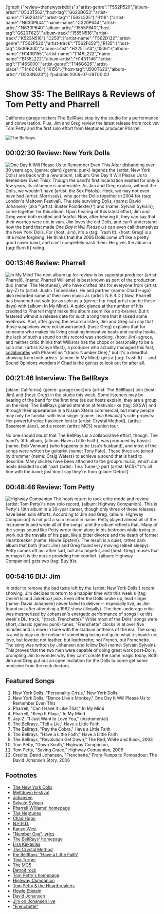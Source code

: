 ?graph {"review~thenewyorkdolls":{"artist-genre":"T562P520","album-artist":"O533T562","host-tag":"G620B653","artist-name":"T562S415","artist-tag":"T562L535"},"R116":{"artist-name":"N630P644","name-name":"C320P644","artist-artist":"N630P640","album-artist":"I555P640","host-tag":"G620T623","album-track":"I555N516","artist-track":"K523N516"},"D250":{"artist-name":"T562D132","artist-genre":"T562P520","artist-track":"T562F652"},"R135":{"host-tag":"J500B300","album-artist":"H225T513"},"I536":{"album-name":"H143B155","artist-name":"T146L222","name-name":"B155L222","album-artist":"H143T146","artist-tag":"T146S000","artist-genre":"T146G626","artist-place":"T146C416"},"R156":{"host-tag":"J500T623","album-artist":"O533N623"}}
?pubdate 2006-07-29T00:00

# Show 35: The BellRays & Reviews of Tom Petty and Pharrell
California garage rockers The BellRays stop by the studio for a performance and conversation. Plus, Jim and Greg review the latest release from rock vet Tom Petty and the first solo effort from Neptunes producer Pharrell.

![The Bellrays](http://static.soundopinions.org/images/2006/bellrays.jpg)

## 00:02:30 Review: New York Dolls
![One Day It Will Please Us to Remember Even This](http://is2.mzstatic.com/image/thumb/Music/v4/cd/01/13/cd011349-2ac8-4139-34d2-c29e4f0d349f/source/600x600bb.jpg "81689/214472611")
After disbanding over 30 years ago, {genre: glam} {genre: punk} legends the {artist: New York Dolls} are back with a new album, {album: One Day It Will Please Us to Remember Even This}. Though the band's first incarnation existed for only a few years, its influence is undeniable. As Jim and Greg explain, without the Dolls, we wouldn't have {artist: the Sex Pistols}. Heck, we may not even have had {artist: Morrissey}, who got the Dolls together in 2004 for {tag: London's Meltown Festival}. The sole surviving Dolls, {name: David Johansen} (aka "{artist: Buster Poindexter}") and {name: Sylvain Sylvain}, came together for this album. Upon hearing of this latest effort, Jim and Greg were both excited and fearful. Now, after hearing it, they can say that their worries were not in vain. Jim loves the old Dolls, and can't understand how the band that made *One Day It Will Please Us* can even call themselves the New York Dolls. For {host: Jim}, it's a {tag: Trash It}. {host: Greg} is a little more forgiving. He thinks that the 2006 Dolls come off like a pretty good cover band, and can't completely bash them. He gives the album a {tag: Burn It} rating.

## 00:13:46 Review: Pharrell
![In My Mind](http://is4.mzstatic.com/image/thumb/Music/v4/e0/55/bf/e055bf9b-2fc8-78dd-f7ec-09aca9ea0d5b/source/600x600bb.jpg "1361068/471064540")
The next album up for review is by superstar producer {artist: Pharrell}. {name: Pharrell Williams} is best known as part of the production duo {name: The Neptunes}, who have crafted hits for everyone from {artist: Jay-Z} to {artist: Justin Timberlake}. He and partner {name: Chad Hugo} also recorded some of their own music as {artist: N.E.R.D.} Now, Pharrell has branched out solo (or as solo as a {genre: hip-hop} artist can be these days) with {album: In My Mind}. A quick glance at the number of hits credited to Pharrell might make this album seem like a no-brainer. But it festered without a release date for such a long time that it raised some eyebrows. And, after giving the record a listen, Jim and Greg can say that those suspicions were not unwarranted. {host: Greg} explains that for someone who makes his living creating innovative beats and catchy hooks, the lack of such a sound on this record was shocking. {host: Jim} agrees, and neither critic thinks that Williams has the chops or personality to be a solo star. {artist: Kanye West}, a producer who actually managed this feat, [collaborates](http://rapgenius.com/Pharrell-williams-number-one-lyrics) with Pharrell on "{track: Number One}," but it's a dreadful showing from both artists. {album: In My Mind} gets a {tag: Trash It} -- and Sound Opinions wonders if Chad is the genius to look out for after all. 

## 00:21:46 Interview: The BellRays
{place: California} {genre: garage rock}ers {artist: The BellRays} join {host: Jim} and {host: Greg} in the studio this week. Some listeners may be hearing of the band for the first time (as our hosts explain, they are a group on the rise). The BellRays gained attention at festivals like {tag: SXSW} and through their appearance in a Nissan Xterra commercial, but many people may only be familiar with lead singer {name: Lisa Kekaula}'s side projects: Her powerful voice has been lent to {artist: Crystal Method}, {artist: Basement Jaxx}, and a recent {artist: MC5} reunion tour.

No one should doubt that The BellRays is a collaborative effort, though. The band's fifth album, {album: Have a Little Faith}, was produced by bassist {name: Bob Vennum} (who happens to be Lisa's husband), and most of the songs were written by guitarist {name: Tony Fate}. These three are joined by drummer {name: Craig Waters} to achieve a sound that is hard to describe. Many clichés have been attached to the group's music, which our hosts decided to call "part {artist: Tina Turner,} part {artist: MC5}." It's all fine with the band; just don't say they're from {place: Detroit}. 

## 00:48:46 Review: Tom Petty
![Highway Companion](http://is4.mzstatic.com/image/thumb/Music/v4/c6/9f/39/c69f3901-6e13-4307-4859-f99a121cfe63/source/600x600bb.jpg "5072272/891205919")
The hosts return to rock critic mode and review {artist: Tom Petty}'s new solo record, {album: Highway Companion}. This is Petty's 18th album in a 30-year career, though only three of these releases have been solo efforts. According to Jim and Greg, {album: Highway Companion} is not just a solo record in name. Petty played almost all of the instruments and wrote all of the songs, and the album reflects that. Many of the songs sound like Petty wrote them alone in his bedroom while trying to work out the travails of his past, like a bitter divorce and the death of former Heartbreaker {name: Howie Epstein}. The result is a quiet, rather dark album that both {host: Jim} and Greg found very moving (albeit sleepy). Petty comes off as rather sad, but also hopeful, and {host: Greg} muses that perhaps it is the music providing him comfort. {album: Highway Companion} gets two {tag: Buy It}s.

## 00:54:16 DIJ: Jim
In order to remove the bad taste left by the {artist: New York Dolls'} recent showing, Jim decides to return to a happier time with this week's {tag: Desert Island Jukebox} pick. Even after the Dolls broke up, lead singer {name: David Johansen} never failed to deliver -- especially live, as Jim found out after attending a 1982 show (illegally). The then-underage critic was mesmerized by Johansen's energetic performance of songs like this week's DIJ track, "{track: Frenchette}." While most of the Dolls' songs were short, classic {genre: punk} tunes, "Frenchette" clocks in at over five minutes and is more in tune with the stadium anthems of the era. The song is a witty play on the notion of something being not quite what it should: not love, but lovette; not leather, but leatherette; not French, but Frenchette. The song was written by Johansen and fellow Doll {name: Sylvain Sylvain}. This proves that the two men were capable of doing great work post-Dolls, prompting Jim to wonder why they can't create the same magic today. Both Jim and Greg put out an open invitation for the Dolls to come get some medicine from the rock doctors.

## Featured Songs
1. New York Dolls, "Personality Crisis," New York Dolls,
2. New York Dolls, "Dance Like a Monkey," One Day It Will Please Us to Remember Even This
3. Pharrell, "Can I Have It Like That," In My Mind
4. Pharrell, "Keep It Playa," In My Mind
5. Jay-Z, "I Just Want to Love You," (instrumental)
6. The Bellrays, "Tell a Lie," Have a Little Faith
7. The Bellrays, "Pay the Cobra," Have a Little Faith
8. The Bellrays, "Have a Little Faith," Have a Little Faith
9. The Bellrays, "Revolution Get Down," The Red, White and Black, 2003
10. Tom Petty, "Down South," Highway Companion, 
11. Tom Petty, "Saving Grace," Highway Companion, 2006
12. Credits: David Johansen, "Frenchette," From Pumps to Pompadour: The David Johansen Story, 2006

## Footnotes
- [The New York Dolls](http://www.allmusic.com/artist/new-york-dolls-mn0000866786)
- [Meltdown Festival](http://www.southbankcentre.co.uk/whatson/festivals-series/james-lavelles-meltdown-2014)
- [Johansen](http://www.allmusic.com/artist/david-johansen-mn0000181329)
- [Sylvain Sylvain](http://www.allmusic.com/artist/sylvain-sylvain-mn0000039390)
- [Pharrell Williams' homepage](http://www.pharrellwilliams.com/)
- [The Neptunes](http://en.wikipedia.org/wiki/The_Neptunes)
- [Chad Hugo](http://en.wikipedia.org/wiki/Chad_Hugo)
- [N.E.R.D.](http://www.n-e-r-d.com/)
- [Kanye West](http://www.kanyewest.com/)
- ["Number One" lyrics](http://rapgenius.com/Pharrell-williams-number-one-lyrics)
- [The BellRays' homepage](http://www.thebellrays.com/)
- [Lisa Kekaulas](http://en.wikipedia.org/wiki/Lisa_Kekaula)
- [The Crystal Method](http://www.thecrystalmethod.com/)
- [the BellRays' 'Have a Little Faith'](http://www.amazon.com/gp/product/B000EZ912Y/102-0116675-7099330?v=glance&n=5174)
- [Tina Turner](http://www.allmusic.com/artist/tina-turner-mn0000597309)
- [The MC5](http://www.allmusic.com/artist/mc5-mn0000182598)
- [Detroit rock](http://en.wikipedia.org/wiki/Detroit_rock)
- [Tom Petty's homepage](http://www.tompetty.com/)
- [Highway Companion](http://www.metacritic.com/music/artists/pettytom/highwaycompanion)
- [Tom Petty & the Heartbreakers](http://www.allmusic.com/artist/tom-petty-the-heartbreakers-mn0000614137)
- [Howie Epstein](http://www.cnn.com/2003/SHOWBIZ/Music/02/25/obit.epstein.ap/index.html)
- [David Johansen](http://en.wikipedia.org/wiki/David_Johansen)
- [Jim on Johansen live](http://www.jimdero.com/News2001/NewsLiveMar30Johansen.htm)
- ["Frenchette"](http://www.allmusic.com/cg/amg.dll?p=amg&token=ADFEAEE47C19DC4FA87520D69D3D4DC7FA7FFB07D063FD831F29461BDFBA3C54DD5F26B904A595CAAEF87DAB7BAFFF28E85905D3CDE453FACC0640&sql=33:8p821vdjzzva)
